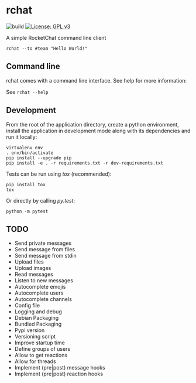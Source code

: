 # rchat
![build](https://github.com/jvrsantacruz/rchat/workflows/Python%20package/badge.svg?branch=master) 
[![License: GPL v3](https://img.shields.io/badge/License-GPLv3-blue.svg)](https://www.gnu.org/licenses/gpl-3.0)

A simple RocketChat command line client

    rchat --to #team "Hello World!"

## Command line

rchat comes with a command line interface. See help for more information:

See `rchat --help`

## Development

From the root of the application directory, create a python environment,
install the application in development mode along with its dependencies and
run it locally:

    virtualenv env
    . env/bin/activate
    pip install --upgrade pip
    pip install -e . -r requirements.txt -r dev-requirements.txt

Tests can be run using *tox* (recommended):

    pip install tox
    tox

Or directly by calling *py.test*:

    python -m pytest

## TODO

- Send private messages
- Send message from files
- Send message from stdin
- Upload files
- Upload images
- Read messages
- Listen to new messages
- Autocomplete emojis
- Autocomplete users
- Autocomplete channels
- Config file
- Logging and debug
- Debian Packaging
- Bundled Packaging
- Pypi version
- Versioning script
- Improve startup time
- Define groups of users
- Allow to get reactions
- Allow for threads
- Implement (pre|post) message hooks
- Implement (pre|post) reaction hooks
